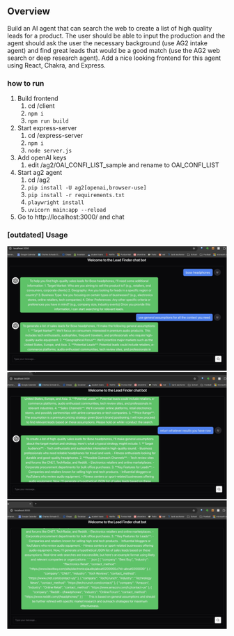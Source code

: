 ## Overview
Build an AI agent that can search the web to create a list of high quality leads for a product. The user should be able to input the production and the agent should ask the user the necessary background (use AG2 intake agent) and find great leads that would be a good match (use the AG2 web search or deep research agent). Add a nice looking frontend for this agent using React, Chakra, and Express.


### how to run
1. Build frontend
    1. cd /client
    2. `npm i`
    3. `npm run build`
2. Start express-server 
    1. cd /express-server
    2. `npm i`
    3. `node server.js`
3. Add openAI keys
    1. edit /ag2/OAI_CONFI_LIST_sample and rename to OAI_CONFI_LIST
4. Start ag2 agent
    1. cd /ag2
    2. `pip install -U ag2[openai,browser-use]`
    3. `pip install -r requirements.txt`
    4. `playwright install`
    5. `uvicorn main:app --reload`
5. Go to http://localhost:3000/ and chat

### [outdated] Usage

![image1](./usage-screenshots/first.jpeg)
![image2](./usage-screenshots/second.jpeg)
![image3](./usage-screenshots/third.jpeg)
